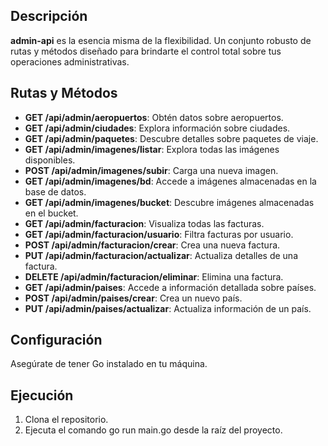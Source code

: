 ## Descripción

**admin-api** es la esencia misma de la flexibilidad. Un conjunto robusto de rutas y métodos diseñado para brindarte el control total sobre tus operaciones administrativas.

## Rutas y Métodos

- **GET /api/admin/aeropuertos**: Obtén datos sobre aeropuertos.
- **GET /api/admin/ciudades**: Explora información sobre ciudades.
- **GET /api/admin/paquetes**: Descubre detalles sobre paquetes de viaje.
- **GET /api/admin/imagenes/listar**: Explora todas las imágenes disponibles.
- **POST /api/admin/imagenes/subir**: Carga una nueva imagen.
- **GET /api/admin/imagenes/bd**: Accede a imágenes almacenadas en la base de datos.
- **GET /api/admin/imagenes/bucket**: Descubre imágenes almacenadas en el bucket.
- **GET /api/admin/facturacion**: Visualiza todas las facturas.
- **GET /api/admin/facturacion/usuario**: Filtra facturas por usuario.
- **POST /api/admin/facturacion/crear**: Crea una nueva factura.
- **PUT /api/admin/facturacion/actualizar**: Actualiza detalles de una factura.
- **DELETE /api/admin/facturacion/eliminar**: Elimina una factura.
- **GET /api/admin/paises**: Accede a información detallada sobre países.
- **POST /api/admin/paises/crear**: Crea un nuevo país.
- **PUT /api/admin/paises/actualizar**: Actualiza información de un país.

## Configuración

Asegúrate de tener Go instalado en tu máquina.

## Ejecución

1. Clona el repositorio.
2. Ejecuta el comando go run main.go desde la raíz del proyecto.
